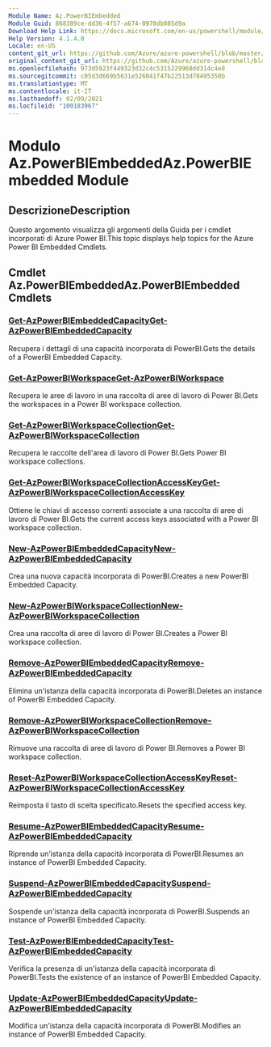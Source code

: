 ```yaml
---
Module Name: Az.PowerBIEmbedded
Module Guid: 868389ce-dd36-4f57-a674-0970db085d9a
Download Help Link: https://docs.microsoft.com/en-us/powershell/module/az.powerbiembedded
Help Version: 4.1.4.0
Locale: en-US
content_git_url: https://github.com/Azure/azure-powershell/blob/master/src/PowerBIEmbedded/PowerBIEmbedded/help/Az.PowerBIEmbedded.md
original_content_git_url: https://github.com/Azure/azure-powershell/blob/master/src/PowerBIEmbedded/PowerBIEmbedded/help/Az.PowerBIEmbedded.md
ms.openlocfilehash: 973d5923f449323d32c4c5315229960dd314c4e8
ms.sourcegitcommit: c05d3d669b5631e526841f47b22513d78495350b
ms.translationtype: MT
ms.contentlocale: it-IT
ms.lasthandoff: 02/09/2021
ms.locfileid: "100183967"
---
```

# <span data-ttu-id="25eb2-101">Modulo Az.PowerBIEmbedded</span><span class="sxs-lookup"><span data-stu-id="25eb2-101">Az.PowerBIEmbedded Module</span></span>
## <span data-ttu-id="25eb2-102">Descrizione</span><span class="sxs-lookup"><span data-stu-id="25eb2-102">Description</span></span>
<span data-ttu-id="25eb2-103">Questo argomento visualizza gli argomenti della Guida per i cmdlet incorporati di Azure Power BI.</span><span class="sxs-lookup"><span data-stu-id="25eb2-103">This topic displays help topics for the Azure Power BI Embedded Cmdlets.</span></span>

## <span data-ttu-id="25eb2-104">Cmdlet Az.PowerBIEmbedded</span><span class="sxs-lookup"><span data-stu-id="25eb2-104">Az.PowerBIEmbedded Cmdlets</span></span>
### [<span data-ttu-id="25eb2-105">Get-AzPowerBIEmbeddedCapacity</span><span class="sxs-lookup"><span data-stu-id="25eb2-105">Get-AzPowerBIEmbeddedCapacity</span></span>](Get-AzPowerBIEmbeddedCapacity.md)
<span data-ttu-id="25eb2-106">Recupera i dettagli di una capacità incorporata di PowerBI.</span><span class="sxs-lookup"><span data-stu-id="25eb2-106">Gets the details of a PowerBI Embedded Capacity.</span></span>

### [<span data-ttu-id="25eb2-107">Get-AzPowerBIWorkspace</span><span class="sxs-lookup"><span data-stu-id="25eb2-107">Get-AzPowerBIWorkspace</span></span>](Get-AzPowerBIWorkspace.md)
<span data-ttu-id="25eb2-108">Recupera le aree di lavoro in una raccolta di aree di lavoro di Power BI.</span><span class="sxs-lookup"><span data-stu-id="25eb2-108">Gets the workspaces in a Power BI workspace collection.</span></span>

### [<span data-ttu-id="25eb2-109">Get-AzPowerBIWorkspaceCollection</span><span class="sxs-lookup"><span data-stu-id="25eb2-109">Get-AzPowerBIWorkspaceCollection</span></span>](Get-AzPowerBIWorkspaceCollection.md)
<span data-ttu-id="25eb2-110">Recupera le raccolte dell'area di lavoro di Power BI.</span><span class="sxs-lookup"><span data-stu-id="25eb2-110">Gets Power BI workspace collections.</span></span>

### [<span data-ttu-id="25eb2-111">Get-AzPowerBIWorkspaceCollectionAccessKey</span><span class="sxs-lookup"><span data-stu-id="25eb2-111">Get-AzPowerBIWorkspaceCollectionAccessKey</span></span>](Get-AzPowerBIWorkspaceCollectionAccessKey.md)
<span data-ttu-id="25eb2-112">Ottiene le chiavi di accesso correnti associate a una raccolta di aree di lavoro di Power BI.</span><span class="sxs-lookup"><span data-stu-id="25eb2-112">Gets the current access keys associated with a Power BI workspace collection.</span></span>

### [<span data-ttu-id="25eb2-113">New-AzPowerBIEmbeddedCapacity</span><span class="sxs-lookup"><span data-stu-id="25eb2-113">New-AzPowerBIEmbeddedCapacity</span></span>](New-AzPowerBIEmbeddedCapacity.md)
<span data-ttu-id="25eb2-114">Crea una nuova capacità incorporata di PowerBI.</span><span class="sxs-lookup"><span data-stu-id="25eb2-114">Creates a new PowerBI Embedded Capacity.</span></span>

### [<span data-ttu-id="25eb2-115">New-AzPowerBIWorkspaceCollection</span><span class="sxs-lookup"><span data-stu-id="25eb2-115">New-AzPowerBIWorkspaceCollection</span></span>](New-AzPowerBIWorkspaceCollection.md)
<span data-ttu-id="25eb2-116">Crea una raccolta di aree di lavoro di Power BI.</span><span class="sxs-lookup"><span data-stu-id="25eb2-116">Creates a Power BI workspace collection.</span></span>

### [<span data-ttu-id="25eb2-117">Remove-AzPowerBIEmbeddedCapacity</span><span class="sxs-lookup"><span data-stu-id="25eb2-117">Remove-AzPowerBIEmbeddedCapacity</span></span>](Remove-AzPowerBIEmbeddedCapacity.md)
<span data-ttu-id="25eb2-118">Elimina un'istanza della capacità incorporata di PowerBI.</span><span class="sxs-lookup"><span data-stu-id="25eb2-118">Deletes an instance of PowerBI Embedded Capacity.</span></span>

### [<span data-ttu-id="25eb2-119">Remove-AzPowerBIWorkspaceCollection</span><span class="sxs-lookup"><span data-stu-id="25eb2-119">Remove-AzPowerBIWorkspaceCollection</span></span>](Remove-AzPowerBIWorkspaceCollection.md)
<span data-ttu-id="25eb2-120">Rimuove una raccolta di aree di lavoro di Power BI.</span><span class="sxs-lookup"><span data-stu-id="25eb2-120">Removes a Power BI workspace collection.</span></span>

### [<span data-ttu-id="25eb2-121">Reset-AzPowerBIWorkspaceCollectionAccessKey</span><span class="sxs-lookup"><span data-stu-id="25eb2-121">Reset-AzPowerBIWorkspaceCollectionAccessKey</span></span>](Reset-AzPowerBIWorkspaceCollectionAccessKey.md)
<span data-ttu-id="25eb2-122">Reimposta il tasto di scelta specificato.</span><span class="sxs-lookup"><span data-stu-id="25eb2-122">Resets the specified access key.</span></span>

### [<span data-ttu-id="25eb2-123">Resume-AzPowerBIEmbeddedCapacity</span><span class="sxs-lookup"><span data-stu-id="25eb2-123">Resume-AzPowerBIEmbeddedCapacity</span></span>](Resume-AzPowerBIEmbeddedCapacity.md)
<span data-ttu-id="25eb2-124">Riprende un'istanza della capacità incorporata di PowerBI.</span><span class="sxs-lookup"><span data-stu-id="25eb2-124">Resumes an instance of PowerBI Embedded Capacity.</span></span>

### [<span data-ttu-id="25eb2-125">Suspend-AzPowerBIEmbeddedCapacity</span><span class="sxs-lookup"><span data-stu-id="25eb2-125">Suspend-AzPowerBIEmbeddedCapacity</span></span>](Suspend-AzPowerBIEmbeddedCapacity.md)
<span data-ttu-id="25eb2-126">Sospende un'istanza della capacità incorporata di PowerBI.</span><span class="sxs-lookup"><span data-stu-id="25eb2-126">Suspends an instance of PowerBI Embedded Capacity.</span></span>

### [<span data-ttu-id="25eb2-127">Test-AzPowerBIEmbeddedCapacity</span><span class="sxs-lookup"><span data-stu-id="25eb2-127">Test-AzPowerBIEmbeddedCapacity</span></span>](Test-AzPowerBIEmbeddedCapacity.md)
<span data-ttu-id="25eb2-128">Verifica la presenza di un'istanza della capacità incorporata di PowerBI.</span><span class="sxs-lookup"><span data-stu-id="25eb2-128">Tests the existence of an instance of PowerBI Embedded Capacity.</span></span>

### [<span data-ttu-id="25eb2-129">Update-AzPowerBIEmbeddedCapacity</span><span class="sxs-lookup"><span data-stu-id="25eb2-129">Update-AzPowerBIEmbeddedCapacity</span></span>](Update-AzPowerBIEmbeddedCapacity.md)
<span data-ttu-id="25eb2-130">Modifica un'istanza della capacità incorporata di PowerBI.</span><span class="sxs-lookup"><span data-stu-id="25eb2-130">Modifies  an instance of PowerBI Embedded Capacity.</span></span>

